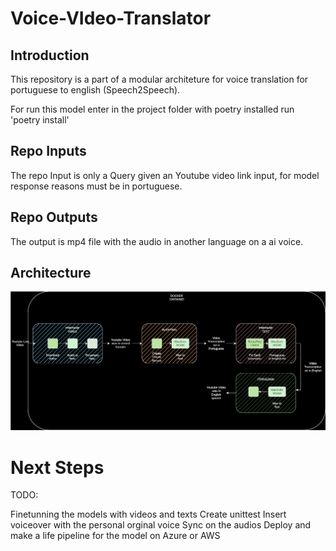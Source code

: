 # Voice-VIdeo-Translator

## Introduction 
This repository is a part of a modular architeture for voice translation for portuguese to english (Speech2Speech).

For run this model enter in the project folder with poetry installed run 'poetry install'

## Repo Inputs 
The repo Input is only a Query given an Youtube video link input, for model response reasons must be in portuguese. 

## Repo Outputs 
The output is mp4 file with the audio in another language on a ai voice. 

## Architecture
![Architecture](images/Speech2Speech.drawio.svg)

# Next Steps
TODO:

Finetunning the models with videos and texts
Create unittest
Insert voiceover with the personal orginal voice
Sync on the audios
Deploy and make a life pipeline for the model on Azure or AWS